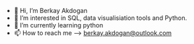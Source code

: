 - 👋 Hi, I’m Berkay Akdogan
- 👀 I’m interested in SQL, data visualisiation tools and Python.   
- 🌱 I’m currently learning python
- 📫 How to reach me --> berkay.akdogan@outlook.com

<!---
berklt/berklt is a ✨ special ✨ repository because its `README.md` (this file) appears on your GitHub profile.
You can click the Preview link to take a look at your changes.
--->
